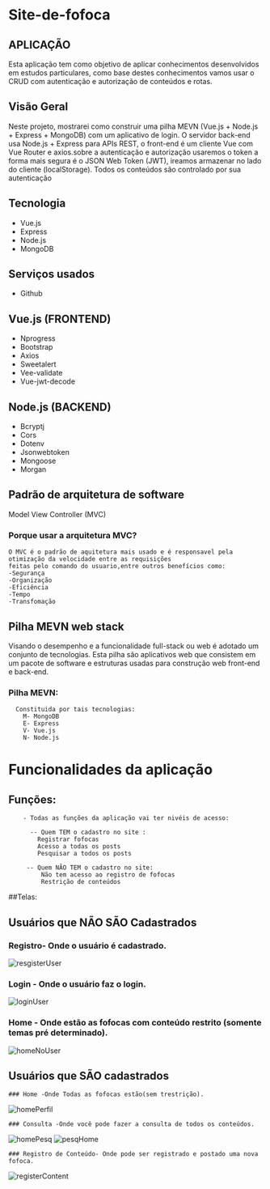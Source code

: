 # Site-de-fofoca

## APLICAÇÃO
  Esta aplicação tem como objetivo de aplicar conhecimentos desenvolvidos em estudos particulares,
  como base destes conhecimentos vamos usar o CRUD  com autenticação e autorização de conteúdos e rotas.
  
## Visão Geral

  Neste projeto, mostrarei como construir uma pilha MEVN (Vue.js + Node.js + Express + MongoDB) com um aplicativo de login. 
  O servidor back-end usa Node.js + Express para APIs REST, o front-end é um cliente Vue com Vue Router e axios.sobre a autenticação
  e autorização usaremos o token a forma mais segura é o JSON Web Token (JWT), ireamos armazenar no lado do cliente (localStorage).
  Todos os conteúdos são controlado por sua autenticação
  

## Tecnologia

  * Vue.js
  * Express
  * Node.js
  * MongoDB

## Serviços usados 

* Github

## Vue.js (FRONTEND)

  * Nprogress
  * Bootstrap
  * Axios
  * Sweetalert
  * Vee-validate
  * Vue-jwt-decode

## Node.js (BACKEND)

 * Bcryptj
 * Cors
 * Dotenv
 * Jsonwebtoken
 * Mongoose
 * Morgan
## Padrão de arquitetura de software
  Model View Controller (MVC)
  
  ### Porque usar a arquitetura MVC?
    O MVC é o padrão de aquitetura mais usado e é responsavel pela otimização da velocidade entre as requisições
    feitas pelo comando do usuario,entre outros benefícios como:
    -Segurança
    -Organização
    -Eficiência
    -Tempo
    -Transfomação
    
 ## Pilha MEVN web stack
  Visando o desempenho e a funcionalidade full-stack ou web é adotado um conjunto de tecnologias.
  Esta pilha são aplicativos web que consistem em um pacote de software e estruturas usadas para 
  construção web front-end e back-end.
  
  ### Pilha MEVN:
      Constituida por tais tecnologias:
        M- MongoDB
        E- Express
        V- Vue.js
        N- Node.js
        
  # Funcionalidades da aplicação
  
   ## Funções:
        - Todas as funções da aplicação vai ter nivéis de acesso:
        
          -- Quem TEM o cadastro no site :
            Registrar fofocas
            Acesso a todas os posts
            Pesquisar a todos os posts
            
         -- Quem NÃO TEM o cadastro no site:
             Não tem acesso ao registro de fofocas
             Restrição de conteúdos
   
             

##Telas:

  ## Usuários que  NÃO SÃO Cadastrados
    
   ### Registro- Onde o usuário é cadastrado.
   
   ![resgisterUser](https://user-images.githubusercontent.com/111320172/211595175-f6187960-16ac-4f0e-b4b8-b53afd8bb8d9.jpg)
  
    
   ### Login - Onde o usuário faz o login.
   
   ![loginUser](https://user-images.githubusercontent.com/111320172/211595536-72aa6b32-4a98-49c7-b039-e71a36d016ff.jpg)
   
   ### Home - Onde estão as fofocas com conteúdo restrito (somente temas pré determinado).
   
   ![homeNoUser](https://user-images.githubusercontent.com/111320172/211595683-10e7ff4e-3df4-432e-a214-bf8ffad8cfd4.jpg)
  
 ## Usuários que SÃO cadastrados
    
    ### Home -Onde Todas as fofocas estão(sem trestrição).
    
   ![homePerfil](https://user-images.githubusercontent.com/111320172/211595843-9ccc5d64-2501-47a7-baa4-89582faac77d.jpg)

    ### Consulta -Onde você pode fazer a consulta de todos os conteúdos.
    
   ![homePesq](https://user-images.githubusercontent.com/111320172/211596128-0c872902-808f-4608-9643-90b914648cc2.jpg)
   ![pesqHome](https://user-images.githubusercontent.com/111320172/211596263-8cf8a5dc-ae84-418d-9d1a-97c40f9417a4.jpg)

    ### Registro de Conteúdo- Onde pode ser registrado e postado uma nova fofoca.
    
   ![registerContent](https://user-images.githubusercontent.com/111320172/211596376-3a9cffe7-3da4-413e-a87c-1ca9ef614529.jpg)

        
        
        
        
  
        
        
        


